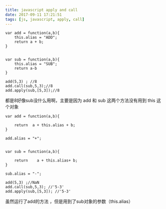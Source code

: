 ```yaml
---
title: javascript apply and call
date: 2017-09-11 17:21:51
tags: [js, javascript, apply, call]
---
```



```
var add = function(a,b){
	this.alias = "ADD";
	return a + b;
}


var sub = function(a,b){
	this.alias = "SUB";
	return a-b
}

add(5,3) ; //8
add.call(sub,5,3);//8
add.apply(sub,[5,3]);//8
```

都是8好像sub没什么用啊，主要是因为 add 和 sub 这两个方法没有用到 this 这个对象

```
var add = function(a,b){

	return	a +	this.alias + b;
}

add.alias = "+";


var sub = function(a,b){

	return    a + this.alias+ b;
}

sub.alias = "-";

add(5,3) ;//NaN
add.call(sub,5,3); //'5-3'
add.apply(sub,[5,3]); //'5-3'
```

虽然运行了add的方法 ，但是用到了sub对象的参数（this.alias）



